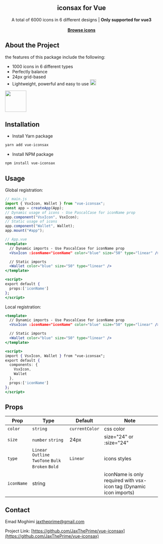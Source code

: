 <article ><a name="user-content-readme-top"></a></p>

<div align="center">
  <h1 align="center"></a>iconsax for Vue</h1>
  <p align="center">
    A total of 6000 icons in 6 different designs | <strong>Only supported for vue3</strong>
    <br>
    <br>
    <a href="https://vue-iconsax.onrender.com"><strong> Browse icons</strong></a>
  </p>
</div>

# About the Project

the features of this package include the following:

- 1000 icons in 6 different types
- Perfectly balance
- 24px grid-based
- Lightweight, powerful and easy to use <g-emoji class="g-emoji" alias="smile" fallback-src="https://github.githubassets.com/images/icons/emoji/unicode/1f604.png"><img class="emoji" alt="smile" src="https://github.githubassets.com/images/icons/emoji/unicode/1f604.png" width="20" height="20"></g-emoji>

<a href="https://vuejs.org/" rel="nofollow"><img src="https://www.cdnlogo.com/logos/v/92/vue-js.svg" width="70" height="70"></a>

# Installation

- Install Yarn package

```bash
yarn add vue-iconsax
```

- Install NPM package

```bash
npm install vue-iconsax
```

## Usage

Global registration:

```jsx
// main.js
import { VsxIcon, Wallet } from "vue-iconsax";
const app = createApp(App);
// Dynamic usage of icons - Use PascalCase for iconName prop
app.component("VsxIcon", VsxIcon);
// Static usage of icons
app.component("Wallet", Wallet);
app.mount("#app");
```

```jsx
// App.vue
<template>
  // Dynamic imports - Use PascalCase for iconName prop
  <VsxIcon :iconName="iconName" color="blue" size="50" type="linear" />

  // Static imports
  <Wallet color="blue" size="50" type="linear" />
</template>

<script>
export default {
  props:['iconName']
};
</script>
```

Local registration:

```jsx
<template>
  // Dynamic imports - Use PascalCase for iconName prop
  <VsxIcon :iconName="iconName" color="blue" size="50" type="linear" />

  // Static imports
  <Wallet color="blue" size="50" type="linear" />
</template>

<script>
import { VsxIcon, Wallet } from "vue-iconsax";
export default {
  components: {
    VsxIcon,
    Wallet
  },
  props:['iconName']
};
</script>
```

## Props

| Prop       | Type                                                | Default        | Note                                                               |
| ---------- | --------------------------------------------------- | -------------- | ------------------------------------------------------------------ |
| `color`    | `string`                                            | `currentColor` | css color                                                          |
| `size`     | `number` `string`                                   | 24px           | size="24" or :size="24"                                            |
| `type`     | `Linear` `Outline` `TwoTone` `Bulk` `Broken` `Bold` | `Linear`       | icons styles                                                       |
| `iconName` | string                                              |                | iconName is only required with vsx-icon tag (Dynamic icon imports) |

## Contact

Emad Moghimi [jaxtheprime@gmail.com](jaxtheprime@gmail.com)

Project Link: [https://github.com/JaxThePrime/vue-iconsax](https://github.com/JaxThePrime/vue-iconsax)

</article >
